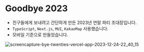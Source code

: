 # Goodbye 2023

- 친구들에게 보내려고 간단하게 만든 2023년 연말 파티 초대장입니다.
- `TypeScript`, `Next.js`, `MUI`, `KakaoMap` 사용했습니다.
- 모바일 기준으로 만들었습니다.


![screencapture-bye-twenties-vercel-app-2023-12-24-22_40_15](https://github.com/heereal/Goodbye_2023/assets/117061017/835b7266-7050-4cdf-92a8-7ec45ca104c1)

